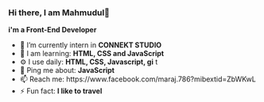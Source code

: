 ### Hi there, I am Mahmudul👋

 <strong><a class="heading-link" haref="i'm-a-Front-End Develpoer-in-Bangladesh">i'm a Front-End Developer</a></strong>

<ul>
  <li>🏢 I’m currently intern in <strong>CONNEKT STUDIO</strong> </li>
  <li>🌱 I am learning: <strong> HTML, CSS and JavaScript</strong></li>
  <li>⚙️ I use daily: <strong>HTML, CSS, Javascript, gi</strong> t</li>
  <li>💬 Ping me about: <strong>JavaScript</strong>  </li>
  <li>📫 Reach me: https://www.facebook.com/maraj.786?mibextid=ZbWKwL</li>
  <li>⚡ Fun fact: <strong>I like to travel </strong> </li>
</ul>





<!--


Here are some ideas to get you started:

- 🔭 I’m currently working on ...
- 🌱 I’m currently learning ...
- 👯 I’m looking to collaborate on ...
- 🤔 I’m looking for help with ...
- 💬 Ask me about ...
- 📫 How to reach me: ...
- 😄 Pronouns: ...
- ⚡ Fun fact: ...
-->
